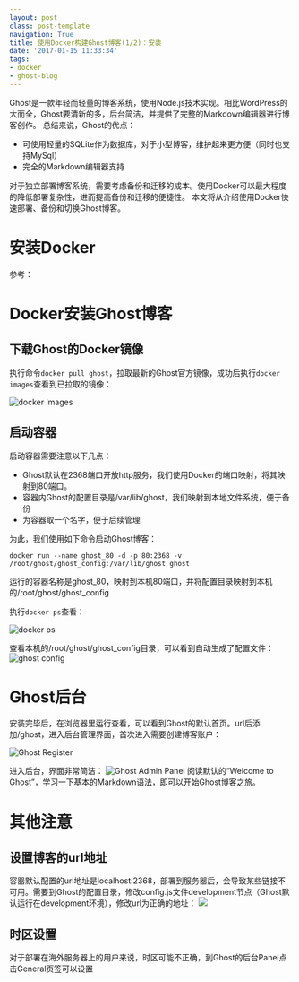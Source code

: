 ```yaml
---
layout: postclass: post-templatenavigation: True
title: 使用Docker构建Ghost博客(1/2)：安装
date: '2017-01-15 11:33:34'
tags:
- docker
- ghost-blog
---
```


Ghost是一款年轻而轻量的博客系统，使用Node.js技术实现。相比WordPress的大而全，Ghost要清新的多，后台简洁，并提供了完整的Markdown编辑器进行博客创作。
总结来说，Ghost的优点：

* 可使用轻量的SQLite作为数据库，对于小型博客，维护起来更方便（同时也支持MySql）
* 完全的Markdown编辑器支持

对于独立部署博客系统，需要考虑备份和迁移的成本。使用Docker可以最大程度的降低部署复杂性，进而提高备份和迁移的便捷性。
本文将从介绍使用Docker快速部署、备份和切换Ghost博客。

# 安装Docker
参考：

# Docker安装Ghost博客
## 下载Ghost的Docker镜像
执行命令`docker pull ghost`，拉取最新的Ghost官方镜像，成功后执行`docker images`查看到已拉取的镜像：

![docker images](http://ok4jsyu7n.bkt.clouddn.com/content/images/2017/01/-----2017-01-15-19.09.45.png)

## 启动容器
启动容器需要注意以下几点：

* Ghost默认在2368端口开放http服务，我们使用Docker的端口映射，将其映射到80端口。
* 容器内Ghost的配置目录是/var/lib/ghost，我们映射到本地文件系统，便于备份
* 为容器取一个名字，便于后续管理

为此，我们使用如下命令启动Ghost博客：

`docker run --name ghost_80 -d -p 80:2368 -v /root/ghost/ghost_config:/var/lib/ghost ghost`

运行的容器名称是ghost_80，映射到本机80端口，并将配置目录映射到本机的/root/ghost/ghost_config

执行`docker ps`查看：

![docker ps](http://ok4jsyu7n.bkt.clouddn.com/content/images/2017/01/-----2017-01-15-19.16.11.png)

查看本机的/root/ghost/ghost_config目录，可以看到自动生成了配置文件：
![ghost config](http://ok4jsyu7n.bkt.clouddn.com/content/images/2017/01/-----2017-01-15-19.18.57.png)

# Ghost后台
安装完毕后，在浏览器里运行查看，可以看到Ghost的默认首页。url后添加/ghost，进入后台管理界面，首次进入需要创建博客账户：

![Ghost Register](http://ok4jsyu7n.bkt.clouddn.com/content/images/2017/01/-----2017-01-15-19.24.07.png)

进入后台，界面非常简洁：
![Ghost Admin Panel](http://ok4jsyu7n.bkt.clouddn.com/content/images/2017/01/-----2017-01-15-19.26.48.png)
阅读默认的“Welcome to Ghost”，学习一下基本的Markdown语法，即可以开始Ghost博客之旅。

# 其他注意

## 设置博客的url地址
容器默认配置的url地址是localhost:2368，部署到服务器后，会导致某些链接不可用。需要到Ghost的配置目录，修改config.js文件development节点（Ghost默认运行在development环境），修改url为正确的地址：
![](http://ok4jsyu7n.bkt.clouddn.com/content/images/2017/01/-----2017-01-15-19.30.36.png)

## 时区设置
对于部署在海外服务器上的用户来说，时区可能不正确，到Ghost的后台Panel点击General页签可以设置
